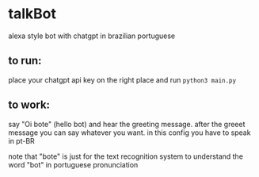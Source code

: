 # talkBot
alexa style bot with chatgpt in brazilian portuguese

## to run:
place your chatgpt api key on the right place and run ```python3 main.py```

## to work:
say "Oi bote" (hello bot) and hear the greeting message. after the greeet message you can say whatever you want. in this config you have to speak in pt-BR

note that "bote" is just for the text recognition system to understand the word "bot" in portuguese pronunciation
